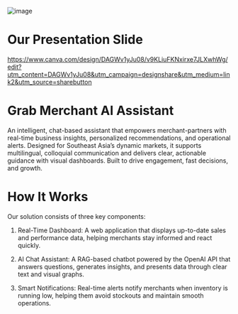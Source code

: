 ![image](https://github.com/user-attachments/assets/ff6cd1ec-d8e3-44ad-b8d8-283296745f07)

# Our Presentation Slide
https://www.canva.com/design/DAGWv1yJu08/v9KLiuFKNxirxe7JLXwhWg/edit?utm_content=DAGWv1yJu08&utm_campaign=designshare&utm_medium=link2&utm_source=sharebutton

# Grab Merchant AI Assistant
An intelligent, chat-based assistant that empowers merchant-partners with real-time business insights, personalized recommendations, and operational alerts. Designed for Southeast Asia’s dynamic markets, it supports multilingual, colloquial communication and delivers clear, actionable guidance with visual dashboards. Built to drive engagement, fast decisions, and growth.

# How It Works
Our solution consists of three key components:

1. Real-Time Dashboard: A web application that displays up-to-date sales and performance data, helping merchants stay informed and react quickly.

2. AI Chat Assistant: A RAG-based chatbot powered by the OpenAI API that answers questions, generates insights, and presents data through clear text and visual graphs.

3. Smart Notifications: Real-time alerts notify merchants when inventory is running low, helping them avoid stockouts and maintain smooth operations.
